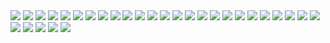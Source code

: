 <img src="1.jpg">
<img src="2.jpg">
<img src="3.jpg">
<img src="4.jpg">
<img src="5.jpg">
<img src="6.jpg">
<img src="7.jpg">
<img src="8.jpg">
<img src="9.jpg">
<img src="10.jpg">
<img src="11.jpg">
<img src="12.jpg">
<img src="13.jpg">
<img src="14.jpg">
<img src="15.jpg">
<img src="16.jpg">
<img src="17.jpg">
<img src="18.jpg">
<img src="19.jpg">
<img src="20.jpg">
<img src="21.jpg">
<img src="22.jpg">
<img src="23.jpg">
<img src="24.jpg">
<img src="25.jpg">
<img src="26.jpg">
<img src="27.jpg">
<img src="28.jpg">
<img src="29.jpg">
<img src="30.jpg">
